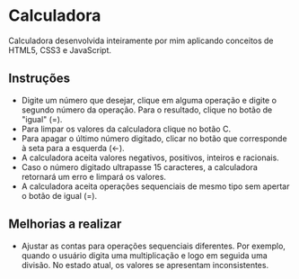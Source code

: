 # Calculadora

Calculadora desenvolvida inteiramente por mim aplicando conceitos de HTML5, CSS3 e JavaScript.

## Instruções
* Digite um número que desejar, clique em alguma operação e digite o segundo número da operação. Para o resultado, clique no botão de "igual" (=).
* Para limpar os valores da calculadora clique no botão C.
* Para apagar o último número digitado, clicar no botão que corresponde à seta para a esquerda (<-).
* A calculadora aceita valores negativos, positivos, inteiros e racionais.
* Caso o número digitado ultrapasse 15 caracteres, a calculadora retornará um erro e limpará os valores.
* A calculadora aceita operações sequenciais de mesmo tipo sem apertar o botão de igual (=).

## Melhorias a realizar

* Ajustar as contas para operações sequenciais diferentes. Por exemplo, quando o usuário digita uma multiplicação e logo em seguida uma divisão. No estado atual, os valores se apresentam inconsistentes.